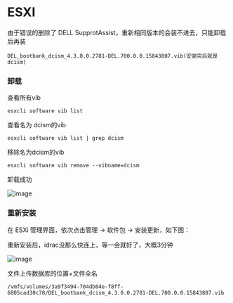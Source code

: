 # ESXI

由于错误的删除了 DELL SupprotAssist，重新相同版本的会装不进去，只能卸载后再装

    DEL_bootbank_dcism_4.3.0.0.2781-DEL.700.0.0.15843807.vib(安装完后就是dcism)

### 卸载

查看所有vib

    esxcli software vib list

查看名为 dcism的vib

    esxcli software vib list | grep dcism

移除名为dcism的vib

    esxcli software vib remove --vibname=dcism

卸载成功

![image](https://user-images.githubusercontent.com/59044398/211201791-7fb131eb-77d2-4ba2-8709-ada3c3943490.png)

### 重新安装

在 ESXi 管理界面，依次点击管理 -> 软件包 -> 安装更新，如下图：

重新安装后，idrac没那么快连上，等一会就好了，大概3分钟

![image](https://user-images.githubusercontent.com/59044398/211205369-042c057e-832f-4e00-911a-2e8c5a802bc7.png)

文件上传数据库的位置+文件全名

    /vmfs/volumes/3a9f3494-704db04e-f8ff-6805cad30c78/DEL_bootbank_dcism_4.3.0.0.2781-DEL.700.0.0.15843807.vib







